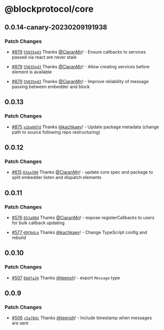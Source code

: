 # @blockprotocol/core

## 0.0.14-canary-20230209191938

### Patch Changes

- [#879](https://github.com/blockprotocol/blockprotocol/pull/879) [`55035e43`](https://github.com/blockprotocol/blockprotocol/commit/55035e431b67bf429f53837b7000a5e3764949b9) Thanks [@CiaranMn](https://github.com/CiaranMn)! - Ensure callbacks to services passed via react are never stale

- [#879](https://github.com/blockprotocol/blockprotocol/pull/879) [`55035e43`](https://github.com/blockprotocol/blockprotocol/commit/55035e431b67bf429f53837b7000a5e3764949b9) Thanks [@CiaranMn](https://github.com/CiaranMn)! - Allow creating services before element is available

- [#879](https://github.com/blockprotocol/blockprotocol/pull/879) [`55035e43`](https://github.com/blockprotocol/blockprotocol/commit/55035e431b67bf429f53837b7000a5e3764949b9) Thanks [@CiaranMn](https://github.com/CiaranMn)! - Improve reliability of message passing between embedder and block

## 0.0.13

### Patch Changes

- [#875](https://github.com/blockprotocol/blockprotocol/pull/875) [`a1ba0d7d`](https://github.com/blockprotocol/blockprotocol/commit/a1ba0d7d17971ee30586a673ce3d4f5bee6e65d1) Thanks [@kachkaev](https://github.com/kachkaev)! - Update package metadata (change path to source following repo restructuring)

## 0.0.12

### Patch Changes

- [#615](https://github.com/blockprotocol/blockprotocol/pull/615) [`03aa390`](https://github.com/blockprotocol/blockprotocol/commit/03aa3902540114fd341d48a8d0dfa060d27ee71f) Thanks [@CiaranMn](https://github.com/CiaranMn)! - update core spec and package to split embedder listen and dispatch elements

## 0.0.11

### Patch Changes

- [#576](https://github.com/blockprotocol/blockprotocol/pull/576) [`853a00d`](https://github.com/blockprotocol/blockprotocol/commit/853a00df8468b277b8a7f73e2242d686fedc5b3d) Thanks [@CiaranMn](https://github.com/CiaranMn)! - expose registerCallbacks to users for bulk callback updating

- [#577](https://github.com/blockprotocol/blockprotocol/pull/577) [`d9f6dca`](https://github.com/blockprotocol/blockprotocol/commit/d9f6dca9902867fdde9c2ad0ee93ed80889b12bc) Thanks [@kachkaev](https://github.com/kachkaev)! - Change TypeScript config and rebuild

## 0.0.10

### Patch Changes

- [#507](https://github.com/blockprotocol/blockprotocol/pull/507) [`6b6fa34`](https://github.com/blockprotocol/blockprotocol/commit/6b6fa3475aa2c8d52daa03244d6b8b9babbcc06e) Thanks [@teenoh](https://github.com/teenoh)! - export `Message` type

## 0.0.9

### Patch Changes

- [#506](https://github.com/blockprotocol/blockprotocol/pull/506) [`c5a78dc`](https://github.com/blockprotocol/blockprotocol/commit/c5a78dc448a374750b677f097d3b7287b86274fc) Thanks [@teenoh](https://github.com/teenoh)! - Include timestamp when messages are sent
